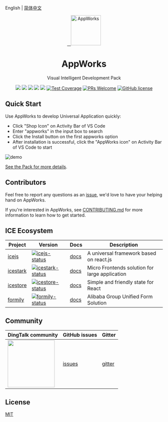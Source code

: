 English | [简体中文](./README.zh-CN.md)

<p align="center">
  <a href="https://ice.work">
    <img alt="AppWorks" src="https://img.alicdn.com/tfs/TB1kDZlXBBh1e4jSZFhXXcC9VXa-256-256.png" width="96">
  </a>
</p>

<h1 align="center">AppWorks</h1>

<p align="center">Visual Intelligent Development Pack</p>

<p align="center">
  <a href="https://marketplace.visualstudio.com/items?itemName=iceworks-team.iceworks"><img src="https://vsmarketplacebadge.apphb.com/version/iceworks-team.iceworks.svg?logo=visual-studio-code" /></a>
  <a href="https://marketplace.visualstudio.com/items?itemName=iceworks-team.iceworks"><img src="https://vsmarketplacebadge.apphb.com/installs-short/iceworks-team.iceworks.svg" /></a>
  <a href="https://marketplace.visualstudio.com/items?itemName=iceworks-team.iceworks"><img src="https://vsmarketplacebadge.apphb.com/downloads-short/iceworks-team.iceworks.svg" /></a>
  <a href="https://marketplace.visualstudio.com/items?itemName=iceworks-team.iceworks&ssr=false#review-details"><img src="https://vsmarketplacebadge.apphb.com/rating-star/iceworks-team.iceworks.svg" /></a>
  <a href="https://github.com/appworks-lab/pack/actions"><img src="https://github.com/appworks-lab/pack/workflows/ci/badge.svg" /></a>
  <a href="https://codecov.io/gh/appworks-lab/pack"><img src="https://img.shields.io/codecov/c/github/appworks-lab/pack/master.svg" alt="Test Coverage" /></a>
  <a href="https://github.com/appworks-lab/pack/pulls"><img src="https://img.shields.io/badge/PRs-welcome-brightgreen.svg" alt="PRs Welcome" /></a>
  <a href="/LICENSE"><img src="https://img.shields.io/badge/license-MIT-blue.svg" alt="GitHub license" /></a>
</p>

## Quick Start

Use AppWorks to develop Universal Application quickly:

- Click "Shop Icon" on Activity Bar of VS Code
- Enter "appworks" in the input box to search
- Click the Install button on the first appworks option
- After installation is successful, click the "AppWorks icon" on Activity Bar of VS Code to start

![demo](https://img.alicdn.com/imgextra/i2/O1CN018zKsMr230RYUOdLja_!!6000000007193-2-tps-2208-768.png)

[See the Pack for more details](extensions/appworks/README.md).

## Contributors

Feel free to report any questions as an [issue](https://github.com/appworks-lab/pack/issues/new), we'd love to have your helping hand on AppWorks.

If you're interested in AppWorks, see [CONTRIBUTING.md](./.github/CONTRIBUTING.md) for more information to learn how to get started.

## ICE Ecosystem

|    Project         |    Version      |     Docs    |   Description       |
|----------------|------------------|--------------|-----------|
| [icejs] | [![icejs-status]][icejs-package] | [docs][icejs-docs] | A universal framework based on react.js |
| [icestark] | [![icestark-status]][icestark-package] | [docs][icestark-docs] | Micro Frontends solution for large application |
| [icestore] | [![icestore-status]][icestore-package] | [docs][icestore-docs] | Simple and friendly state for React |
| [formily] | [![formily-status]][formily-package] | [docs][formily-docs] | Alibaba Group Unified Form Solution |

[icejs]: https://github.com/alibaba/ice
[icestark]: https://github.com/ice-lab/icestark
[icestore]: https://github.com/ice-lab/icestore
[formily]: https://github.com/alibaba/formily

[icejs-status]: https://img.shields.io/npm/v/ice.js.svg
[icestark-status]: https://img.shields.io/npm/v/@ice/stark.svg
[icestore-status]: https://img.shields.io/npm/v/@ice/store.svg
[formily-status]: https://img.shields.io/npm/v/@formily/react.svg

[icejs-package]: https://npmjs.com/package/ice.js
[icestark-package]: https://npmjs.com/package/@ice/stark
[icestore-package]: https://npmjs.com/package/@ice/store
[formily-package]: https://npmjs.com/package/@formily/react

[icejs-docs]: https://ice.work/docs/guide/intro
[icestark-docs]: https://ice.work/docs/icestark/guide/about
[icestore-docs]: https://github.com/ice-lab/icestore#icestore
[formily-docs]: https://formilyjs.org/

## Community

| DingTalk community                               | GitHub issues |  Gitter |
|-------------------------------------|--------------|---------|
| <a href="https://ice.alicdn.com/assets/images/qrcode.png"><img src="https://ice.alicdn.com/assets/images/qrcode.png" width="150" /></a> | [issues]     | [gitter]|

[issues]: https://github.com/alibaba/ice/issues
[gitter]: https://gitter.im/alibaba/ice

## License

[MIT](LICENSE)
